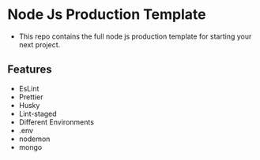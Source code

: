 # Node Js Production Template
- This repo contains the full node js production template for starting your next project.
## Features
- EsLint
- Prettier
- Husky
- Lint-staged
- Different Environments
- .env
- nodemon
- mongo
